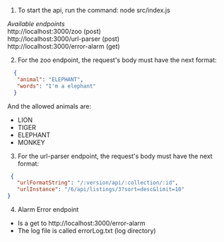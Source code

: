 1. To start the api, run the command:
   node src/index.js

_Available endpoints_ <br/>
http://localhost:3000/zoo (post)<br/>
http://localhost:3000/url-parser (post)<br/>
http://localhost:3000/error-alarm (get)

2. For the zoo endpoint, the request's body must have the next format:
```json
  {
   "animal": "ELEPHANT",
   "words": "I'm a elephant"
  }
```
And the allowed animals are:<br/>
- LION<br/>
- TIGER<br/>
- ELEPHANT<br/>
- MONKEY<br/>

3. For the url-parser endpoint, the request's body must have the next format:
```json
 {
   "urlFormatString": "/:version/api/:collection/:id",
   "urlInstance": "/6/api/listings/3?sort=desc&limit=10"
}
```
4. Alarm Error endpoint
- Is a get to http://localhost:3000/error-alarm
- The log file is called errorLog.txt (log directory)
